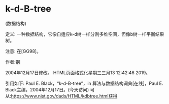 # k-d-B-tree


(数据结构)



定义:
一种数据结构，它像自适应k-d树一样分割多维空间，但像b树一样平衡结果树。



注意:
在[GG98]。


作者:钢







2004年12月17日修改。
HTML页面格式化星期三三月13 12:42:46 2019。



引用如下:
Paul E. Black，“k-d-B-tree”，in
算法与数据结构词典[在线]，Paul E. Black主编，2004年12月17日。(今天访问)
可从:https://www.nist.gov/dads/HTML/kdbtree.html获得